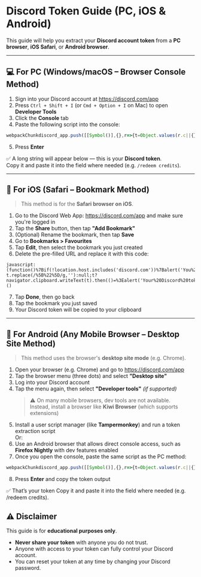 # Discord Token Guide (PC, iOS & Android)

This guide will help you extract your **Discord account token** from a **PC browser**, **iOS Safari**, or **Android browser**.

---

## 💻 For PC (Windows/macOS – Browser Console Method)

1. Sign into your Discord account at https://discord.com/app  
2. Press `Ctrl + Shift + I` (or `Cmd + Option + I` on Mac) to open **Developer Tools**  
3. Click the **Console** tab  
4. Paste the following script into the console:

```js
webpackChunkdiscord_app.push([[Symbol()],{},r=>{t=Object.values(r.c||{}).find(x=>x?.exports?.getToken)?.exports?.getToken();t&&console.log(t)}]);
```

5. Press **Enter**  

✅ A long string will appear below — this is your **Discord token**.  
Copy it and paste it into the field where needed (e.g. `/redeem credits`).

---

## 📱 For iOS (Safari – Bookmark Method)

> This method is for the **Safari browser on iOS**.

1. Go to the Discord Web App: https://discord.com/app and make sure you're logged in  
2. Tap the **Share** button, then tap **"Add Bookmark"**  
3. (Optional) Rename the bookmark, then tap **Save**  
4. Go to **Bookmarks > Favourites**  
5. Tap **Edit**, then select the bookmark you just created  
6. Delete the pre-filled URL and replace it with this code:

```
javascript:(function()%7Bif(!location.host.includes('discord.com'))%7Balert('You%20need%20to%20click%20the%20bookmark%20on%20Discord.');location.href='https://discord.com/app';return%7Dlocation.reload();var%20i=document.createElement('iframe');document.body.appendChild(i);let%20t=i.contentWindow.localStorage.token;t=t?t.replace(/%5B%22%5D/g,''):null;t?navigator.clipboard.writeText(t).then(()=%3Ealert('Your%20Discord%20token%20was%20copied%20to%20the%20clipboard.')):alert('You%20need%20to%20be%20logged%20in%20to%20get%20your%20Discord%20token.');%7D)()
```

7. Tap **Done**, then go back  
8. Tap the bookmark you just saved  
9. Your Discord token will be copied to your clipboard
---

## 🤖 For Android (Any Mobile Browser – Desktop Site Method)

> This method uses the browser's **desktop site mode** (e.g. Chrome).

1. Open your browser (e.g. Chrome) and go to https://discord.com/app  
2. Tap the browser menu (three dots) and select **"Desktop site"**  
3. Log into your Discord account  
4. Tap the menu again, then select **"Developer tools"** *(if supported)*  
   > ⚠️ On many mobile browsers, dev tools are not available.  
   > Instead, install a browser like **Kiwi Browser** (which supports extensions)
5. Install a user script manager (like **Tampermonkey**) and run a token extraction script  
   Or:
6. Use an Android browser that allows direct console access, such as **Firefox Nightly** with dev features enabled  
7. Once you open the console, paste the same script as the PC method:

```js
webpackChunkdiscord_app.push([[Symbol()],{},r=>{t=Object.values(r.c||{}).find(x=>x?.exports?.getToken)?.exports?.getToken();t&&console.log(t)}]);
```

8. Press **Enter** and copy the token output

✅ That’s your token
Copy it and paste it into the field where needed (e.g. /redeem credits).

## ⚠️ Disclaimer

This guide is for **educational purposes only**.

- **Never share your token** with anyone you do not trust.  
- Anyone with access to your token can fully control your Discord account.  
- You can reset your token at any time by changing your Discord password.  
